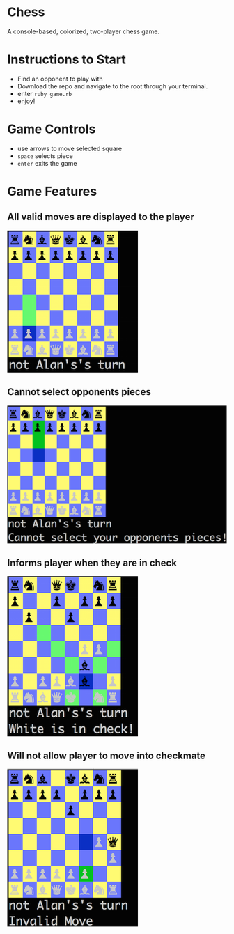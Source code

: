 # Chess
A console-based, colorized, two-player chess game.

# Instructions to Start
- Find an opponent to play with
- Download the repo and navigate to the root through your terminal.
- enter `ruby game.rb`
- enjoy!

# Game Controls
- use arrows to move selected square
- `space` selects piece
- `enter` exits the game

# Game Features
## All valid moves are displayed to the player
![valid_moves]
## Cannot select opponents pieces
![opponents_piece]
## Informs player when they are in check
![check]
## Will not allow player to move into checkmate
![checkmate]

[valid_moves]:./images/valid_moves.png
[opponents_piece]:./images/opponents_piece.png
[check]:./images/check.png
[checkmate]:./images/checkmate.png
